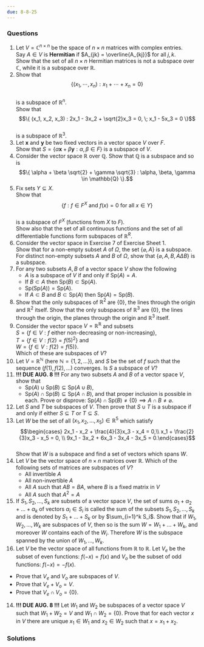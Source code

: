 ```yaml
---
due: 8-8-25
---
```


### Questions

1. Let $V = \mathbb{C}^{n \times n}$ be the space of $n \times n$ matrices with complex entries.  
   Say $A \in V$ is **Hermitian** if $A_{jk} = \overline{A_{kj}}$ for all $j, k$.  
   Show that the set of all $n \times n$ Hermitian matrices is not a subspace over $\mathbb{C}$, while it is a subspace over $\mathbb{R}$.
2. Show that  
   $$\{ (x_1, \cdots, x_n) : x_1 + \cdots + x_n = 0 \}$$  
   is a subspace of $\mathbb{R}^n$.  
   Show that  
   $$\{ (x_1, x_2, x_3) : 2x_1 - 3x_2 + \sqrt{2}x_3 = 0, \; x_1 - 5x_3 = 0 \}$$  
   is a subspace of $\mathbb{R}^3$.
3. Let $\mathbf{x}$ and $\mathbf{y}$ be two fixed vectors in a vector space $V$ over $F$.  
   Show that  $S = \{ \alpha \mathbf{x} + \beta \mathbf{y} : \alpha, \beta \in F \}$  is a subspace of $V$.
4. Consider the vector space $\mathbb{R}$ over $\mathbb{Q}$. Show that $\mathbb{Q}$ is a subspace and so is  $$\{ \alpha + \beta \sqrt{2} + \gamma \sqrt{3} : \alpha, \beta, \gamma \in \mathbb{Q} \}.$$
5. Fix sets $Y \subseteq X$.  
   Show that  
   $$\{ f : f \in F^X \text{ and } f(x) = 0 \text{ for all } x \in Y \}$$  
   is a subspace of $F^X$ (functions from $X$ to $F$).  
   Show also that the set of all continuous functions and the set of all differentiable functions form subspaces of $\mathbb{R}^R$.
6. Consider the vector space in Exercise 7 of Exercise Sheet 1.  
   Show that for a non-empty subset $A$ of $\Omega$, the set $\{ \varnothing, A \}$ is a subspace.  
   For distinct non-empty subsets $A$ and $B$ of $\Omega$, show that $\{ \varnothing, A, B, A \Delta B \}$ is a subspace.
7. For any two subsets $A,B$ of a vector space $V$ show the following  
	- $A$ is a subspace of $V$ if and only if $\mathrm{Sp}(A) = A$.  
	- If $B \subset A$ then $\mathrm{Sp}(B) \subset \mathrm{Sp}(A)$.  
	- $\mathrm{Sp}(\mathrm{Sp}(A)) = \mathrm{Sp}(A)$.  
	- If $A \subset B$ and $B \subset \mathrm{Sp}(A)$ then $\mathrm{Sp}(A) = \mathrm{Sp}(B)$.  
8. Show that the only subspaces of $\mathbb{R}^2$ are $\{0\}$, the lines through the origin and $\mathbb{R}^2$ itself. Show that the only subspaces of $\mathbb{R}^3$ are $\{0\}$, the lines through the origin, the planes through the origin and $\mathbb{R}^3$ itself.
9. Consider the vector space $V = \mathbb{R}^\mathbb{R}$ and subsets  
   $S = \{ f \in V : f \ \text{either non-decreasing or non-increasing} \}$,  
   $T = \{ f \in V : f(2) = f(5)^2 \}$ and  
   $W = \{ f \in V : f(2) = f(5) \}$.  
   Which of these are subspaces of $V$?
10. Let $V = \mathbb{R}^\mathbb{N}$ (here $\mathbb{N} = \{1,2,\dots\}$), and $S$ be the set of $f$ such that the sequence $(f(1),f(2),\dots)$ converges. Is $S$ a subspace of $V$?
11. **!!! DUE AUG. 8 !!!** For any two subsets $A$ and $B$ of a vector space $V$, show that  
	- $\mathrm{Sp}(A) \cup \mathrm{Sp}(B) \subseteq \mathrm{Sp}(A \cup B)$,  
	- $\mathrm{Sp}(A) \cap \mathrm{Sp}(B) \subseteq \mathrm{Sp}(A \cap B)$,  and that proper inclusion is possible in each. Prove or disprove:   $\mathrm{Sp}(A) \cap \mathrm{Sp}(B) \neq \{0\} \implies A \cap B \neq \varnothing.$
12. Let $S$ and $T$ be subspaces of $V$. Then prove that $S \cup T$ is a subspace if and only if either $S \subseteq T$ or $T \subseteq S$.
13. Let $W$ be the set of all $(x_1,x_2,\dots,x_5) \in \mathbb{R}^5$ which satisfy  $$\begin{cases} 2x_1 - x_2 + \frac{4}{3}x_3 - x_4 = 0,\\  
   x_1 + \frac{2}{3}x_3 - x_5 = 0,  \\
   9x_1 - 3x_2 + 6x_3 - 3x_4 - 3x_5 = 0.\end{cases}$$  
Show that $W$ is a subspace and find a set of vectors which spans $W$.
14. Let $V$ be the vector space of $n \times n$ matrices over $\mathbb{R}$. Which of the following sets of matrices are subspaces of $V$?  
	   - All invertible $A$  
	   - All non-invertible $A$  
	   - All $A$ such that $AB = BA$, where $B$ is a fixed matrix in $V$  
	   - All $A$ such that $A^2 = A$
15. If $S_1,S_2,\dots,S_k$ are subsets of a vector space $V$, the set of sums $\alpha_1+\alpha_2+\dots+\alpha_k$ of vectors $\alpha_i \in S_i$ is called the sum of the subsets $S_1,S_2,\dots,S_k$ and is denoted by $S_1+\dots+S_k$ or by $\sum_{i=1}^k S_i$. Show that if $W_1,W_2,\dots,W_k$ are subspaces of $V$, then so is the sum $W = W_1+\dots+W_k$, and moreover $W$ contains each of the $W_i$. Therefore $W$ is the subspace spanned by the union of $W_1,\dots,W_k$.
16. Let $V$ be the vector space of all functions from $\mathbb{R}$ to $\mathbb{R}$. Let $V_e$ be the subset of even functions: $f(-x) = f(x)$ and $V_o$ be the subset of odd functions: $f(-x) = -f(x)$.  
   - Prove that $V_e$ and $V_o$ are subspaces of $V$.  
   - Prove that $V_e + V_o = V$.  
   - Prove that $V_e \cap V_o = \{0\}$.
14. **!!! DUE AUG. 8 !!!** Let $W_1$ and $W_2$ be subspaces of a vector space $V$ such that $W_1 + W_2 = V$ and $W_1 \cap W_2 = \{0\}$. Prove that for each vector $x$ in $V$ there are unique $x_1 \in W_1$ and $x_2 \in W_2$ such that $x = x_1 + x_2$.


### Solutions